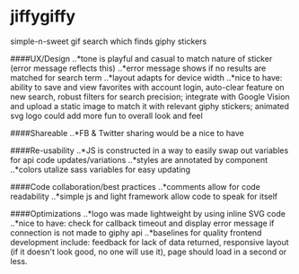 # jiffygiffy
simple-n-sweet gif search which finds giphy stickers
  
####UX/Design
..*tone is playful and casual to match nature of sticker (error message reflects this)
..*error message shows if no results are matched for search term
..*layout adapts for device width
..*nice to have: ability to save and view favorites with account login, auto-clear feature on new search, robust filters for search precision; integrate with Google Vision and upload a static image to match it with relevant giphy stickers; animated svg logo could add more fun to overall look and feel

####Shareable
..*FB & Twitter sharing would be a nice to have

####Re-usability
..*JS is constructed in a way to easily swap out variables for api code updates/variations
..*styles are annotated by component
..*colors utalize sass variables for easy updating

####Code collaboration/best practices
..*comments allow for code readability
..*simple js and light framework allow code to speak for itself 

####Optimizations
..*logo was made lightweight by using inline SVG code
..*nice to have: check for callback timeout and display error message if connection is not made to giphy api
..*baselines for quality frontend development include: feedback for lack of data returned, responsive layout (if it doesn't look good, no one will use it), page should load in a second or less.
